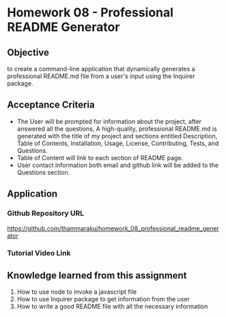 # Homework 08 - Professional README Generator

## Objective
to create a command-line application that dynamically generates a professional README.md file from a user's input using the Inquirer package.

## Acceptance Criteria
- The User will be prompted for information about the project, after answered all the questions,
A high-quality, professional README.md is generated with the title of my project and sections entitled Description, Table of Contents, Installation, Usage, License, Contributing, Tests, and Questions.
- Table of Content will link to each section of README page.
- User contact information both email and github link will be added to the Questions section.


## Application

### Github Repository URL
https://github.com/thammaraku/homework_08_professional_readme_generator

### Tutorial Video Link


## Knowledge learned from this assignment
1. How to use node to invoke a javascript file
2. How to use Inquirer package to get information from the user 
3. How to write a good README file with all the necessary information